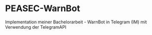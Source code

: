 # PEASEC-WarnBot
Implementation meiner Bachelorarbeit - WarnBot in Telegram (IM) mit Verwendung der TelegramAPI
